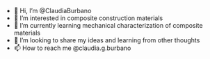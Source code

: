 - 👋 Hi, I’m @ClaudiaBurbano
- 👀 I’m interested in composite construction materials
- 🌱 I’m currently learning mechanical characterization of composite materials
- 💞️ I’m looking to share my ideas and learning from other thoughts
- 📫 How to reach me @claudia.g.burbano

<!---
ClaudiaBurbano/ClaudiaBurbano is a ✨ special ✨ repository because its `README.md` (this file) appears on your GitHub profile.
You can click the Preview link to take a look at your changes.
--->
